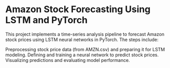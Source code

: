# Amazon Stock Forecasting Using LSTM and PyTorch
This project implements a time-series analysis pipeline to forecast Amazon stock prices using LSTM neural networks in PyTorch. The steps include:

Preprocessing stock price data (from AMZN.csv) and preparing it for LSTM modeling.
Defining and training a neural network to predict stock prices.
Visualizing predictions and evaluating model performance.
